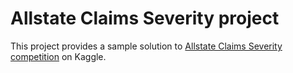 # Allstate Claims Severity project

This project provides a sample solution to [Allstate Claims Severity competition](https://www.kaggle.com/c/allstate-claims-severity) on Kaggle.

